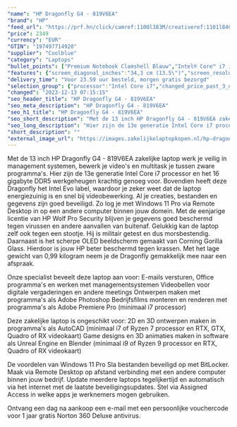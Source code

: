 ```yaml
---
"name": "HP Dragonfly G4 - 819V6EA"
"brand": "HP"
"feed_url": "https://prf.hn/click/camref:1100l383M/creativeref:1101l84031/destination:https%3A%2F%2Fwww.coolblue.nl%2Fproduct%2F932980"
"price": 2349
"currency": "EUR"
"GTIN": "197497714920"
"supplier": "Coolblue"
"category": "Laptops"
"bullet_points": ["Premium Notebook Clamshell Blauw","Intel® Core™ i7 i7-1355U 1,7 GHz","34,3 cm (13.5\") 3K2K 3000 x 2000 Pixels OLED","16 GB LPDDR5-SDRAM 6400 MHz","512 GB SSD","Intel Iris Xe Graphics","Wi-Fi 6E (802.11ax) Bluetooth 5.3 4G","Lithium-Polymeer (LiPo) 68 Wh 65 W","Windows 11 Pro"]
"features": {"screen_diagonal_inches":"34,3 cm (13.5\")","screen_resolution":"3000 x 2000 Pixels","processor_family":"Intel® Core™ i7","memory_size":"16 GB","memory_type":"LPDDR5-SDRAM","total_storage_space":"512 GB","operating_system":"Windows 11 Pro","battery_capacity":"68 Wh","width":"297,4 mm","depth":"220,4 mm","height":"16,4 mm","weight":"990 g"}
"delivery_time": "Voor 23.59 uur besteld, morgen gratis bezorgd"
"selection_group": {"processor":"Intel Core i7","changed_price_past_3_days":false,"product_family":"Elite Dragonfly"}
"changed": "2023-12-13 07:15:15"
"seo_header_title": "HP Dragonfly G4 - 819V6EA"
"seo_meta_description": "HP Dragonfly G4 - 819V6EA"
"seo_h1_title": "HP Dragonfly G4 - 819V6EA"
"seo_short_description": "Met de 13 inch HP Dragonfly G4 - 819V6EA zakelijke laptop werk je veilig in management systemen, bewerk je video's en multitask je tussen zware programma's."
"seo_long_description": "Hier zijn de 13e generatie Intel Core i7 processor en het 16 gigabyte DDR5 werkgeheugen krachtig genoeg voor. Bovendien heeft deze Dragonfly het Intel Evo label, waardoor je zeker weet dat de laptop energiezuinig is en snel bij videobewerking. Al je creaties, bestanden en gegevens zijn goed beveiligd. Zo log je met Windows 11 Pro via Remote Desktop in op een andere computer binnen jouw domein. Met de eenjarige licentie van HP Wolf Pro Security blijven je gegevens goed beschermd tegen virussen en andere aanvallen van buitenaf. Gelukkig kan de laptop zelf ook tegen een stootje. Hij is militair getest en dus morsbestendig. Daarnaast is het scherpe OLED beeldscherm gemaakt van Corning Gorilla Glass. Hierdoor is jouw HP beter beschermd tegen krassen. Met het lage gewicht van 0,99 kilogram neem je de Dragonfly gemakkelijk mee naar een afspraak. \r\n\r\nOnze specialist beveelt deze laptop aan voor:\r\nE-mails versturen, Office programma's en werken met managementsystemen\r\nVideobellen voor digitale vergaderingen en andere meetings\r\nOntwerpen maken met programma's als Adobe Photoshop\r\nBedrijfsfilms monteren en renderen met programma's als Adobe Premiere Pro (minimaal i7 processor)\r\n\r\n\r\nDeze zakelijke laptop is ongeschikt voor:\r\n2D en 3D ontwerpen maken in programma's als AutoCAD (minimaal i7 of Ryzen 7 processor en RTX, GTX, Quadro of RX videokaart)\r\nGame designs en 3D animaties maken in software als Unreal Engine en Blender (minimaal i9 of Ryzen 9 processor en RTX, Quadro of RX videokaart)\r\n\r\n\r\nDe voordelen van Windows 11 Pro\r\nSla bestanden beveiligd op met BitLocker. \r\nMaak via Remote Desktop op afstand verbinding met een andere computer binnen jouw bedrijf. \r\nUpdate meerdere laptops tegelijkertijd en automatisch via het internet met de laatste beveiligingsupdates. \r\nStel via Assigned Access in welke apps je werknemers mogen gebruiken. \r\n\r\n \r\nOntvang een dag na aankoop een e-mail met een persoonlijke vouchercode voor 1 jaar gratis Norton 360 Deluxe antivirus."
"short_description": ""
"external_image_url": "https://images.zakelijkelaptopkopen.nl/hp-dragonfly-g4-819v6ea.webp"
---
```


Met de 13 inch HP Dragonfly G4 - 819V6EA zakelijke laptop werk je veilig in management systemen, bewerk je video's en multitask je tussen zware programma's. Hier zijn de 13e generatie Intel Core i7 processor en het 16 gigabyte DDR5 werkgeheugen krachtig genoeg voor. Bovendien heeft deze Dragonfly het Intel Evo label, waardoor je zeker weet dat de laptop energiezuinig is en snel bij videobewerking. Al je creaties, bestanden en gegevens zijn goed beveiligd. Zo log je met Windows 11 Pro via Remote Desktop in op een andere computer binnen jouw domein. Met de eenjarige licentie van HP Wolf Pro Security blijven je gegevens goed beschermd tegen virussen en andere aanvallen van buitenaf. Gelukkig kan de laptop zelf ook tegen een stootje. Hij is militair getest en dus morsbestendig. Daarnaast is het scherpe OLED beeldscherm gemaakt van Corning Gorilla Glass. Hierdoor is jouw HP beter beschermd tegen krassen. Met het lage gewicht van 0,99 kilogram neem je de Dragonfly gemakkelijk mee naar een afspraak.

Onze specialist beveelt deze laptop aan voor:
E-mails versturen, Office programma's en werken met managementsystemen
Videobellen voor digitale vergaderingen en andere meetings
Ontwerpen maken met programma's als Adobe Photoshop
Bedrijfsfilms monteren en renderen met programma's als Adobe Premiere Pro (minimaal i7 processor)


Deze zakelijke laptop is ongeschikt voor:
2D en 3D ontwerpen maken in programma's als AutoCAD (minimaal i7 of Ryzen 7 processor en RTX, GTX, Quadro of RX videokaart)
Game designs en 3D animaties maken in software als Unreal Engine en Blender (minimaal i9 of Ryzen 9 processor en RTX, Quadro of RX videokaart)


De voordelen van Windows 11 Pro
Sla bestanden beveiligd op met BitLocker.
Maak via Remote Desktop op afstand verbinding met een andere computer binnen jouw bedrijf.
Update meerdere laptops tegelijkertijd en automatisch via het internet met de laatste beveiligingsupdates.
Stel via Assigned Access in welke apps je werknemers mogen gebruiken.

 
Ontvang een dag na aankoop een e-mail met een persoonlijke vouchercode voor 1 jaar gratis Norton 360 Deluxe antivirus.